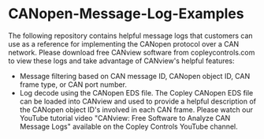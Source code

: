 # CANopen-Message-Log-Examples
The following repository contains helpful message logs that customers can use as a reference for implementing the CANopen protocol over a CAN network.
Please download free CANview software from copleycontrols.com to view these logs and take advantage of CANview's helpful features: 
- Message filtering based on CAN message ID, CANopen object ID, CAN frame type, or CAN port number.
- Log decode using the CANopen EDS file. The Copley CANopen EDS file can be loaded into CANview and used to provide a helpful description of the CANopen object ID's involved in each CAN frame.
Please watch our YouTube tutorial video "CANview: Free Software to Analyze CAN Message Logs" available on the Copley Controls YouTube channel. 
